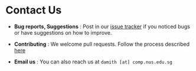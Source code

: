 # Contact Us

* **Bug reports, Suggestions** : Post in our [issue tracker](https://github.com/CS2103AUG2016-T14-C1/main/issues)
  if you noticed bugs or have suggestions on how to improve.

* **Contributing** : We welcome pull requests. Follow the process described [here](https://github.com/oss-generic/process)

* **Email us** : You can also reach us at `damith [at] comp.nus.edu.sg`
